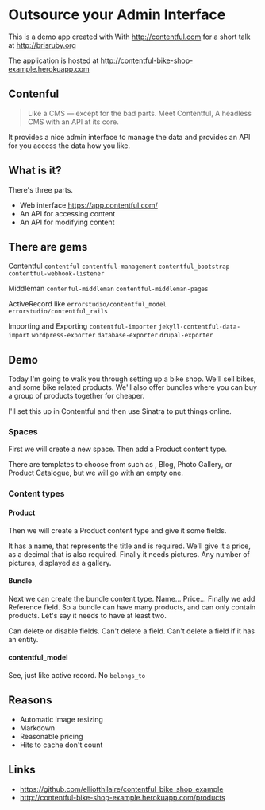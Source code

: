 # Outsource your Admin Interface

This is a demo app created with With http://contentful.com for a short talk at http://brisruby.org

The application is hosted at http://contentful-bike-shop-example.herokuapp.com

## Contenful

> Like a CMS — except for the bad parts.
> Meet Contentful, A headless CMS with an API at its core.

It provides a nice admin interface to manage the data and provides an API for you access the data how you like.

## What is it?

There's three parts.

  * Web interface https://app.contentful.com/
  * An API for accessing content
  * An API for modifying content

## There are gems

Contentful
`contentful`
`contentful-management`
`contentful_bootstrap`
`contentful-webhook-listener`

Middleman
`contenful-middleman`
`contentful-middleman-pages`

ActiveRecord like
`errorstudio/contentful_model`
`errorstudio/contentful_rails`

Importing and Exporting
`contentful-importer`
`jekyll-contentful-data-import`
`wordpress-exporter`
`database-exporter`
`drupal-exporter`

## Demo

Today I'm going to walk you through setting up a bike shop.
We'll sell bikes, and some bike related products. We'll also offer bundles where you can buy a group of products together for cheaper.

I'll set this up in Contentful and then use Sinatra to put things online.

### Spaces

First we will create a new space. Then add a Product content type.

There are templates to choose from such as , Blog, Photo Gallery, or Product Catalogue, but we will go with an empty one.

### Content types

#### Product

Then we will create a Product content type and give it some fields.

It has a name, that represents the title and is required.
We'll give it a price, as a decimal that is also required.
Finally it needs pictures. Any number of pictures, displayed as a gallery.

#### Bundle

Next we can create the bundle content type.
Name...
Price...
Finally we add Reference field. So a bundle can have many products, and can only contain products. Let's say it needs to have at least two.

Can delete or disable fields.
Can't delete a field. Can't delete a field if it has an entity.

#### contentful_model

See, just like active record.
No `belongs_to`

## Reasons

  * Automatic image resizing
  * Markdown
  * Reasonable pricing
  * Hits to cache don't count

## Links

  * https://github.com/elliotthilaire/contentful_bike_shop_example
  * http://contentful-bike-shop-example.herokuapp.com/products
